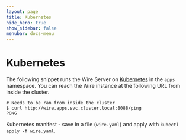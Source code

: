 ```yaml
---
layout: page
title: Kubernetes
hide_hero: true
show_sidebar: false
menubar: docs-menu
---
```


# Kubernetes

The following snippet runs the Wire Server on [Kubernetes](https://kubernetes.io/docs/tutorials/kubernetes-basics/) in the `apps` namespace. You can reach the Wire instance at the following URL from inside the cluster.

```
# Needs to be ran from inside the cluster
$ curl http://wire.apps.svc.cluster.local:8088/ping
PONG
```

Kubernetes manifest - save in a file (`wire.yaml`) and apply with `kubectl apply -f wire.yaml`.